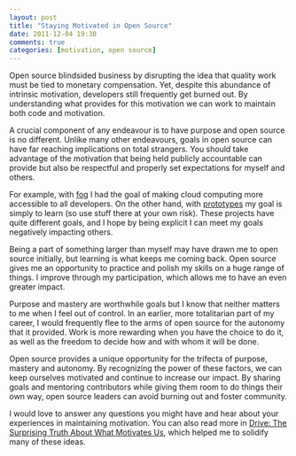 ```yaml
---
layout: post
title: "Staying Motivated in Open Source"
date: 2011-12-04 19:30
comments: true
categories: [motivation, open source]
---
```


Open source blindsided business by disrupting the idea that quality work must be tied to monetary compensation.
Yet, despite this abundance of intrinsic motivation, developers still frequently get burned out.
By understanding what provides for this motivation we can work to maintain both code and motivation.

A crucial component of any endeavour is to have purpose and open source is no different.
Unlike many other endeavours, goals in open source can have far reaching implications on total strangers.
You should take advantage of the motivation that being held publicly accountable can provide but also be respectful and properly set expectations for myself and others.

For example, with [fog](http://fog.io) I had the goal of making cloud computing more accessible to all developers.
On the other hand, with [prototypes](http://github.com/geemus/prototypes) my goal is simply to learn (so use stuff there at your own risk).
These projects have quite different goals, and I hope by being explicit I can meet my goals negatively impacting others.

Being a part of something larger than myself may have drawn me to open source initially, but learning is what keeps me coming back.
Open source gives me an opportunity to practice and polish my skills on a huge range of things.
I improve through my participation, which allows me to have an even greater impact.

Purpose and mastery are worthwhile goals but I know that neither matters to me when I feel out of control.
In an earlier, more totalitarian part of my career, I would frequently flee to the arms of open source for the autonomy that it provided.
Work is more rewarding when you have the choice to do it, as well as the freedom to decide how and with whom it will be done.

Open source provides a unique opportunity for the trifecta of purpose, mastery and autonomy.
By recognizing the power of these factors, we can keep ourselves motivated and continue to increase our impact.
By sharing goals and mentoring contributors while giving them room to do things their own way, open source leaders can avoid burning out and foster community.

I would love to answer any questions you might have and hear about your experiences in maintaining motivation.
You can also read more in [Drive: The Surprising Truth About What Motivates Us](http://amzn.to/t5gcD8), which helped me to solidify many of these ideas.
